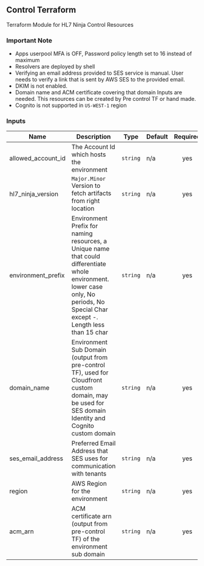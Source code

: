## Control Terraform
Terraform Module for HL7 Ninja Control Resources

### Important Note 
- Apps userpool MFA is OFF, Password policy length set to 16 instead of maximum
- Resolvers are deployed by shell
- Verifying an email address provided to SES service is manual. User needs to verify a link that is sent by AWS SES to the provided email.
- DKIM is not enabled.
- Domain name and ACM certificate covering that domain Inputs are needed. This resources can be created by Pre control TF or hand made.
- Cognito is not supported in `US-WEST-1` region

### Inputs

| Name | Description | Type | Default | Required |
|------|-------------|------|---------|:--------:|
| allowed\_account\_id | The Account Id which hosts the environment | `string` | n/a | yes |
| hl7\_ninja\_version | `Major.Minor` Version to fetch artifacts from right location | `string` | n/a | yes |
| environment_prefix | Environment Prefix for naming resources, a Unique name that could differentiate whole environment. lower case only, No periods, No Special Char except -. Length less than 15 char | `string` | n/a | yes |
| domain_name |Environment Sub Domain (output from pre-control TF), used for Cloudfront custom domain, may be used for SES domain Identity and Cognito custom domain | `string` | n/a | yes |
| ses_email_address | Preferred Email Address that SES uses for communication with tenants | `string` | n/a | yes |
| region | AWS Region for the environment | `string` | n/a | yes |
| acm_arn | ACM certificate arn (output from pre-control TF) of the environment sub domain | `string` | n/a | yes |